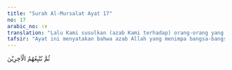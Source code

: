 ```yaml
---
title: "Surah Al-Mursalat Ayat 17"
no: 17
arabic_no: ١٧
translation: "Lalu Kami susulkan (azab Kami terhadap) orang-orang yang datang kemudian."
tafsir: "Ayat ini menyatakan bahwa azab Allah yang menimpa bangsa-bangsa dahulu kala itu silih berganti datangnya. Umat yang satu binasa, ada umat lain yang serupa. Pada saatnya mereka akan binasa pula bila tidak mau belajar dari sejarah nenek moyang mereka yang mendurhakai Allah dan rasul-Nya.\n\nDengan penurunan Al-Qur'an, Allah memperingatkan orang Mekah yang bersikap menantang dan mendustakan Nabi Muhammad dan juga kepada umat yang hidup sesudah beliau pada masa kini dan akan datang. Hendaklah umat manusia selalu belajar dari sejarah, karena sejarah itu akan datang mengulang dirinya."
---
```

ثُمَّ نُتْبِعُهُمُ الْاٰخِرِيْنَ 
